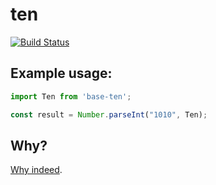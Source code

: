 # ten

[![Build Status](https://travis-ci.org/hrhino/base-ten.svg?branch=master)](https://travis-ci.org/hrhino/base-ten)

## Example usage:

```javascript
import Ten from 'base-ten';

const result = Number.parseInt("1010", Ten);
```

## Why?

[Why indeed](https://github.com/hrhino/base-ten/issues/2#issuecomment-348728900).
